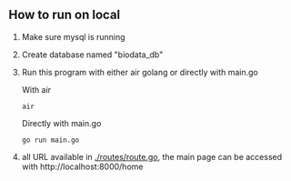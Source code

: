 ## How to run on local

1. Make sure mysql is running
2. Create database named "biodata_db"
3. Run this program with either air golang or directly with main.go

    With air
    ```
    air
    ```
    
    Directly with main.go
    ```
    go run main.go
    ```

4. all URL available in [./routes/route.go](https://github.com/hklfach/go_simple-crud-web-frontend-integrated/blob/master/routes/routes.go), the main page can be accessed with http://localhost:8000/home
